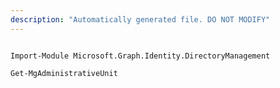 ```yaml
---
description: "Automatically generated file. DO NOT MODIFY"
---
```


```powershellv1

Import-Module Microsoft.Graph.Identity.DirectoryManagement

Get-MgAdministrativeUnit

```
